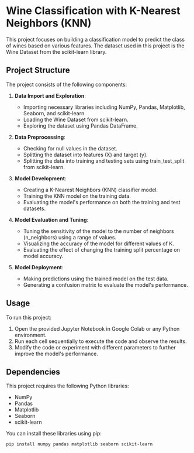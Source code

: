 # Wine Classification with K-Nearest Neighbors (KNN)

This project focuses on building a classification model to predict the class of wines based on various features. The dataset used in this project is the Wine Dataset from the scikit-learn library.

## Project Structure

The project consists of the following components:

1. **Data Import and Exploration**: 
   - Importing necessary libraries including NumPy, Pandas, Matplotlib, Seaborn, and scikit-learn.
   - Loading the Wine Dataset from scikit-learn.
   - Exploring the dataset using Pandas DataFrame.

2. **Data Preprocessing**:
   - Checking for null values in the dataset.
   - Splitting the dataset into features (X) and target (y).
   - Splitting the data into training and testing sets using train_test_split from scikit-learn.

3. **Model Development**:
   - Creating a K-Nearest Neighbors (KNN) classifier model.
   - Training the KNN model on the training data.
   - Evaluating the model's performance on both the training and test datasets.

4. **Model Evaluation and Tuning**:
   - Tuning the sensitivity of the model to the number of neighbors (n_neighbors) using a range of values.
   - Visualizing the accuracy of the model for different values of K.
   - Evaluating the effect of changing the training split percentage on model accuracy.

5. **Model Deployment**:
   - Making predictions using the trained model on the test data.
   - Generating a confusion matrix to evaluate the model's performance.

## Usage

To run this project:

1. Open the provided Jupyter Notebook in Google Colab or any Python environment.
2. Run each cell sequentially to execute the code and observe the results.
3. Modify the code or experiment with different parameters to further improve the model's performance.

## Dependencies

This project requires the following Python libraries:

- NumPy
- Pandas
- Matplotlib
- Seaborn
- scikit-learn

You can install these libraries using pip:

```bash
pip install numpy pandas matplotlib seaborn scikit-learn
